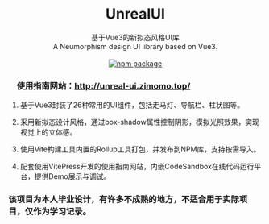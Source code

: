 <h1 align="center">UnrealUI</h1>

<div align="center">
基于Vue3的新拟态风格UI库
<br />
A Neumorphism design UI library based on Vue3.
<br />
<br />
<a href="https://npmjs.com/package/unreal-ui-next"><img src="https://img.shields.io/npm/v/unreal-ui-next.svg" alt="npm package"></a>
</div>

### &emsp;使用指南网站：http://unreal-ui.zimomo.top/

1. 基于Vue3封装了26种常用的UI组件，包括走马灯、导航栏、柱状图等。 

2. 采用新拟态设计风格，通过box-shadow属性控制阴影，模拟光照效果，实现视觉上的立体感。 

3. 使用Vite构建工具内置的Rollup工具打包，并发布到NPM库，支持按需导入。 

4. 配套使用VitePress开发的使用指南网站，内嵌CodeSandbox在线代码运行平台，提供Demo展示与调试。 

### 该项目为本人毕业设计，有许多不成熟的地方，不适合用于实际项目，仅作为学习记录。
